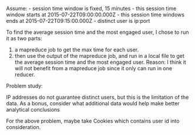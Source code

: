 
 Assume:
    - session time window is fixed, 15 minutes
    - this session time window starts at 2015-07-22T09:00:00.000Z
    - this session time windows ends at 2015-07-22T09:15:00.000Z
    - distinct user is ip:port
    
To find the average session time and the most engaged user, I chose to run it as two parts:
  1) a mapreduce job to get the max time for each user. 
  2) then use the output of the mapreduce job, and run in a local file to get the average session time and the most engaged user. 
Reason: I think it will not benefit from a mapreduce job since it only can run in one reducer.


Problem study:

  IP addresses do not guarantee distinct users, but this is the limitation of the data. 
  As a bonus, consider what additional data would help make better analytical conclusions

For the above problem, maybe take Cookies which contains user id into consideration.

